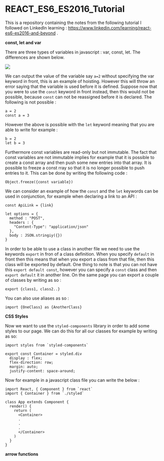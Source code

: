 # REACT_ES6_ES2016_Tutorial

This is a repository containing the notes from the following tutorial I followed on LinkedIn learning : https://www.linkedin.com/learning/react-es6-es2016-and-beyond . 

**const, let and var**

There are three types of variables in javascript : var, const, let. The differences are shown below.

<img src="https://github.com/aiday-mar/Images/blob/master/Variable_Types_JS.JPG"/>

We can output the value of the variable say `a=2` without specifying the var keyword in front, this is an example of hoisting. However this will throw an error saying that the variable is used before it is defined. Suppose now that you were to use the `const` keyword in front instead, then this would not be possible, because `const` can not be reassigned before it is declared. The following is not possible :

```
a = 2
const a = 3
```

However the above is possible with the `let` keyword meaning that you are able to write for example :

```
b = 2
let b = 3
```

Furthermore const variables are read-only but not immutable. The fact that const variables are not immutable implies for example that it is possible to create a const array and then push some new entries into that array. It is possible to freeze a const rray so that it is no longer possible to push entries to it. This can be done by writing the following code :

```
Object.freeze({const variable})
```
We can consider an example of how the `const` and the `let` keywords can be used in conjunction, for example when declaring a link to an API : 

```
const ApiLink = {link}

let options = {
  method : "POST",
  headers : {
    "Content-Type": "application/json"
  },
  body : JSON.stringiy({})
}
```
In order to be able to use a class in another file we need to use the keywords `export` in fron of a class definition. When you specify `default` in front then this means that when you export a class from that file, then this class will be exported by default. One thing to note is that you can not have this `export default const`, however you can specify a `const` class and then `export default` it in another line. On the same page you can export a couple of classes by writing as so : 

```
export {class1, class2..}
```

You can also use aliases as so :

```
import {OneClass} as {AnotherClass}
```

**CSS Styles**

Now we want to use the ``styled-components`` library in order to add some styles to our page. We can do this for all our classes for example by writing as so:

```
import styles from `styled-components`

export const Container = styled.div
  display : flex;
  flex-direction: row;
  margin: auto;
  justify-content: space-around;
```

Now for example in a javascript class file you can write the below : 

```
import React, { Component } from `react`
import { Container } from `./styled`

class App extends Component {
  render() {
    return (
      <Container>
      .
      .
      .
      </Container>
    )
  }
}
```

**arrow functions**
